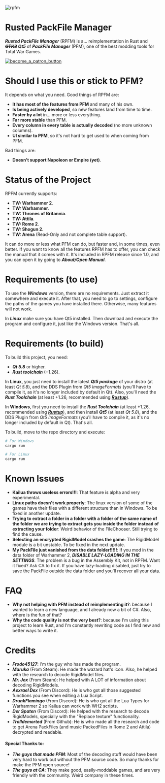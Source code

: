 ![rpfm](https://user-images.githubusercontent.com/15714929/42595518-cd369b80-8552-11e8-8364-09d4ed2e42f6.JPG)
# Rusted PackFile Manager
***Rusted PackFile Manager*** (RPFM) is a... reimplementation in Rust and ***~~GTK3~~ Qt5*** of ***PackFile Manager*** (PFM), one of the best modding tools for Total War Games.

[![become_a_patron_button](https://user-images.githubusercontent.com/15714929/40394531-2130b9ce-5e24-11e8-91a2-bbf8e6e75d21.png)][Patreon]

# Should I use this or stick to PFM?
It depends on what you need. Good things of RPFM are:
- **It has most of the features from PFM** and many of his own.
- **Is being actively developed**, so new features land from time to time.
- **Faster by a lot** in... more or less everything.
- **Far more stable** than PFM.
- **Every column in every table is actually decoded** (no more unknown columns).
- **UI similar to PFM**, so it's not hard to get used to when coming from PFM.

Bad things are:
- **Doesn't support Napoleon or Empire (yet)**.

# Status of the Project
RPFM currently supports:
- **TW: Warhammer 2**.
- **TW: Warhammer**.
- **TW: Thrones of Britannia**.
- **TW: Attila**.
- **TW: Rome 2**.
- **TW: Shogun 2**.
- **TW: Arena** (Read-Only and not complete table support).

It can do more or less what PFM can do, but faster and, in some times, even better. If you want to know all the features RPFM has to offer, you can check the manual that it comes with it. It's included in RPFM release since 1.0, and you can open it by going to ***About/Open Manual***.

# Requirements (to use)
To use the ***Windows*** version, there are no requirements. Just extract it somewhere and execute it. After that, you need to go to settings, configure the paths of the games you have installed there. Otherwise, many features will not work.

In ***Linux*** make sure you have Qt5 installed. Then download and execute the program and configure it, just like the Windows version. That's all.

# Requirements (to build)
To build this project, you need:
* ***Qt 5.8*** or higher.
* ***Rust toolchain*** (+1.26).

In **Linux**, you just need to install the latest ***Qt5 package*** of your distro (at least *Qt 5.8*), and the DDS Plugin from *Qt5 ImageFormats* (you'll have to compile it, as it's no longer included by default in Qt). Also, you'll need the ***Rust Toolchain*** (at least +1.26, recommended using [***Rustup***][Rustup download]).

In **Windows**, first you need to install the ***Rust Toolchain*** (at least +1.26, recommended using [***Rustup***][Rustup download]), and then install ***Qt5*** (at least *Qt 5.8*), and the DDS Plugin from *Qt5 ImageFormats* (you'll have to compile it, as it's no longer included by default in Qt). That's all.

To build, move to the repo directory and execute:
```bash
# For Windows
cargo run

# For Linux
cargo run
```

# Known Issues
- **Kailua throws useless errors!!!**: That feature is alpha and very experimental.
- **Linux paths doesn't work properly**: The linux version of some of the games have their files with a different structure than in Windows. To be fixed in another update.
- **Trying to extract a folder in a folder with a folder of the same name of the folder we are trying to extract gets you inside the folder instead of extracting your folder**: Weird behavior of the FileChooser. Still trying to find the cause.
- **Selecting an encrypted RigidModel crashes the game**: The RigidModel module is a bit unstable. To be fixed in the next update.
- **My PackFile just vanished from the data folder!!!!!**: If you mod in the data folder of Warhammer 2, ***DISABLE LAZY-LOADING IN THE SETTINGS***. The problem is a bug in the Assembly Kit, not in RPFM. Want it fixed? Ask CA to fix it. If you have lazy-loading disabled, just try to save the PackFile outside the data folder and you'll recover all your data.

# FAQ
- **Why not helping with PFM instead of reimplementing it?**: because I wanted to learn a new language, and I already now a bit of C#. Also, where is the fun of that?
- **Why the code quality is not the very best?**: because I'm using this project to learn Rust, and I'm constantly rewriting code as I find new and better ways to write it.

# Credits
- ***Frodo45127***: I'm the guy who has made the program.
- ***Maruka*** (From Steam): He made the wazard hat's icon. Also, he helped with the research to decode RigidModel files.
- ***Mr. Jox*** (From Steam): He helped with A LOT of information about decoding RigidModels.
- ***Aexrael Dex*** (From Discord): He is who got all those suggested functions you see when editing a Lua Script.
- ***DrunkFlamingo*** (From Discord): He is who got all the Lua Types for Warhammer 2 so Kailua can work with WH2 scripts.
- ***Der Spaten*** (From Discord): He helped with the research to decode RigidModels, specially with the "Replace texture" functionality.
- ***Trolldemorted*** (From Github): He is who made all the research and code to get Arena PackFiles (and music PackedFiles in Rome 2 and Attila) decrypted and readable.

#### Special Thanks to:
- ***The guys that made PFM***: Most of the decoding stuff would have been very hard to work out without the PFM source code. So many thanks for make the PFM open source!
- ***The guys at CA***: They make good, easily-moddable games, and are very friendly with the community. Weird company in these times.

[Rustup download]: https://www.rustup.rs/ "Here you can download it :)"
[Patreon]: https://www.patreon.com/RPFM

